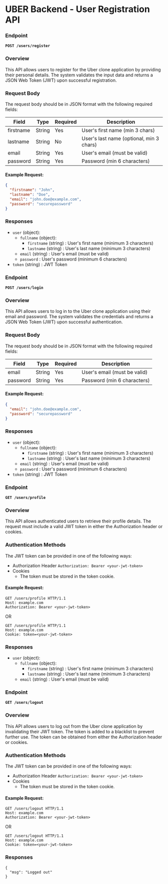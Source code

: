 # UBER Backend - User Registration API

### Endpoint
**`POST /users/register`**

### Overview
This API allows users to register for the Uber clone application by providing their personal details. The system validates the input data and returns a JSON Web Token (JWT) upon successful registration.

### Request Body
The request body should be in JSON format with the following required fields:

| Field      | Type   | Required | Description                          |
|------------|--------|----------|--------------------------------------|
| firstname  | String | Yes      | User's first name (min 3 chars)    |
| lastname   | String | No       | User's last name (optional, min 3 chars) |
| email      | String | Yes      | User's email (must be valid)       |
| password   | String | Yes      | Password (min 6 characters)        |

#### Example Request:
```json
{
  "firstname": "John",
  "lastname": "Doe",
  "email": "john.doe@example.com",
  "password": "securepassword"
}
```

### Responses

- `user` (object):
  - `fullname` (object):
    - `firstname` (string) : User's first name (minimum 3 characters)
    - `lastname` (string) : User's last name (minimum 3 characters)
  - `email` (string) : User's email (must be valid)
  - `password` : User's password (minimum 6 characters)
- `token` (string) : JWT Token 

### Endpoint
**`POST /users/login`**

### Overview
This API allows users to log in to the Uber clone application using their email and password. The system validates the credentials and returns a JSON Web Token (JWT) upon successful authentication.


### Request Body
The request body should be in JSON format with the following required fields:

| Field      | Type   | Required | Description                          |
|------------|--------|----------|--------------------------------------|
| email      | String | Yes      | User's email (must be valid)       |
| password   | String | Yes      | Password (min 6 characters)        |

#### Example Request:
```json
{
  "email": "john.doe@example.com",
  "password": "securepassword"
}
```

### Responses

- `user` (object):
  - `fullname` (object):
    - `firstname` (string) : User's first name (minimum 3 characters)
    - `lastname` (string) : User's last name (minimum 3 characters)
  - `email` (string) : User's email (must be valid)
  - `password` : User's password (minimum 6 characters)
- `token` (string) : JWT Token 


### Endpoint
**`GET /users/profile`**

### Overview
This API allows authenticated users to retrieve their profile details. The request must include a valid JWT token in either the Authorization header or cookies.

### Authentication Methods
The JWT token can be provided in one of the following ways:
- Authorization Header
`Authorization: Bearer <your-jwt-token>`
- Cookies
  - The token must be stored in the token cookie.

#### Example Request:
```
GET /users/profile HTTP/1.1  
Host: example.com  
Authorization: Bearer <your-jwt-token>  
```
OR
```
GET /users/profile HTTP/1.1  
Host: example.com  
Cookie: token=<your-jwt-token>
```

### Responses

- `user` (object):
  - `fullname` (object):
    - `firstname` (string) : User's first name (minimum 3 characters)
    - `lastname` (string) : User's last name (minimum 3 characters)
  - `email` (string) : User's email (must be valid)

### Endpoint
**`GET /users/logout`**

### Overview
This API allows users to log out from the Uber clone application by invalidating their JWT token. The token is added to a blacklist to prevent further use. The token can be obtained from either the Authorization header or cookies.

### Authentication Methods
The JWT token can be provided in one of the following ways:
- Authorization Header
`Authorization: Bearer <your-jwt-token>`
- Cookies
  - The token must be stored in the token cookie.

#### Example Request:
```
GET /users/logout HTTP/1.1  
Host: example.com  
Authorization: Bearer <your-jwt-token>  
```
OR
```
GET /users/logout HTTP/1.1  
Host: example.com  
Cookie: token=<your-jwt-token>
```

### Responses

```
{
  "msg": "Logged out"
}
```


